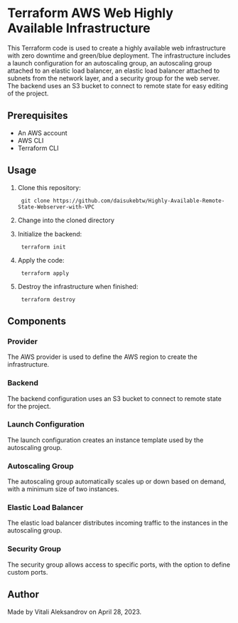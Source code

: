
# Terraform AWS Web Highly Available Infrastructure

This Terraform code is used to create a highly available web infrastructure with zero downtime and green/blue deployment. The infrastructure includes a launch configuration for an autoscaling group, an autoscaling group attached to an elastic load balancer, an elastic load balancer attached to subnets from the network layer, and a security group for the web server. The backend uses an S3 bucket to connect to remote state for easy editing of the project.

## Prerequisites

- An AWS account
- AWS CLI
- Terraform CLI

## Usage

1. Clone this repository:

        git clone https://github.com/daisukebtw/Highly-Available-Remote-State-Webserver-with-VPC

2. Change into the cloned directory

3. Initialize the backend:

        terraform init

4. Apply the code:

        terraform apply

5. Destroy the infrastructure when finished:

        terraform destroy

## Components

### Provider

The AWS provider is used to define the AWS region to create the infrastructure.


### Backend

The backend configuration uses an S3 bucket to connect to remote state for the project.


### Launch Configuration

The launch configuration creates an instance template used by the autoscaling group.


### Autoscaling Group

The autoscaling group automatically scales up or down based on demand, with a minimum size of two instances.


### Elastic Load Balancer

The elastic load balancer distributes incoming traffic to the instances in the autoscaling group.


### Security Group

The security group allows access to specific ports, with the option to define custom ports.



## Author

Made by Vitali Aleksandrov on April 28, 2023.
